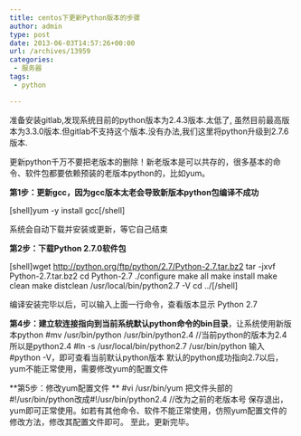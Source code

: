 ```yaml
---
title: centos下更新Python版本的步骤
author: admin
type: post
date: 2013-06-03T14:57:26+00:00
url: /archives/13959
categories:
 - 服务器
tags:
 - python

---
```

准备安装gitlab,发现系统目前的python版本为2.4.3版本.太低了, 虽然目前最高版本为3.3.0版本.但gitlab不支持这个版本.没有办法,我们这里将python升级到2.7.6版本.

更新python千万不要把老版本的删除！新老版本是可以共存的，很多基本的命令、软件包都要依赖预装的老版本python的，比如yum。


**第1步：更新gcc，因为gcc版本太老会导致新版本python包编译不成功**

[shell]yum -y install gcc[/shell]

系统会自动下载并安装或更新，等它自己结束

**第2步：下载Python 2.7.0软件包**

[shell]wget http://python.org/ftp/python/2.7/Python-2.7.tar.bz2
tar -jxvf Python-2.7.tar.bz2
cd Python-2.7
./configure
make all
make install
make clean
make distclean
/usr/local/bin/python2.7 -V
cd ../[/shell]

编译安装完毕以后，可以输入上面一行命令，查看版本显示 Python 2.7

**第4步：建立软连接指向到当前系统默认python命令的bin目录**，让系统使用新版本python
#mv /usr/bin/python /usr/bin/python2.4 //当前python的版本为2.4所以是python2.4
#ln -s /usr/local/bin/python2.7 /usr/bin/python
输入#python -V，即可查看当前默认python版本
默认的python成功指向2.7以后，yum不能正常使用，需要修改yum的配置文件

**第5步：修改yum配置文件
**
#vi /usr/bin/yum
把文件头部的#!/usr/bin/python改成#!/usr/bin/python2.4 //改为之前的老版本号
保存退出，yum即可正常使用。如若有其他命令、软件不能正常使用，仿照yum配置文件的修改方法，修改其配置文件即可。
至此，更新完毕。